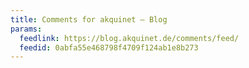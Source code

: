 ```yaml
---
title: Comments for akquinet – Blog
params:
  feedlink: https://blog.akquinet.de/comments/feed/
  feedid: 0abfa55e468798f4709f124ab1e8b273
---
```

